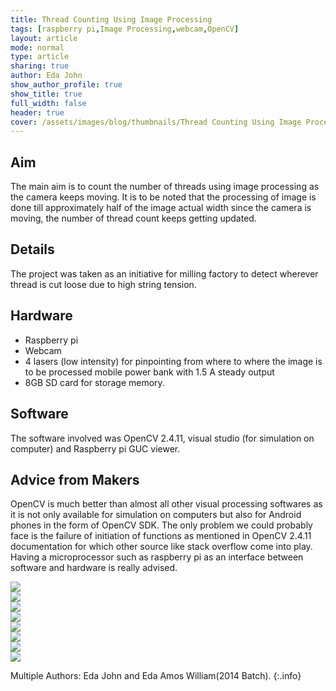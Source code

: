 ```yaml
---
title: Thread Counting Using Image Processing
tags: [raspberry pi,Image Processing,webcam,OpenCV]
layout: article
mode: normal
type: article
sharing: true
author: Eda John
show_author_profile: true
show_title: true
full_width: false
header: true
cover: /assets/images/blog/thumbnails/Thread Counting Using Image Processing.png
---
```


## Aim
The main aim is to count the number of threads using image processing as the camera keeps moving. It is to be noted that the processing of image is done till approximately half of the image actual width since the camera is moving, the number of thread count keeps getting updated.
<!--more-->
## Details
The project was taken as an initiative for milling factory to detect wherever thread is cut loose due to high string tension.

## Hardware
- Raspberry pi
- Webcam
- 4 lasers (low intensity) for pinpointing from where to where the image is to be processed  mobile power bank with 1.5 A steady output
- 8GB SD card for storage memory.

## Software
The software involved was OpenCV 2.4.11, visual studio (for simulation on computer) and Raspberry pi GUC viewer.

## Advice from Makers
OpenCV is much better than almost all other visual processing softwares as it is not only available for simulation on computers but also for Android phones in the form of OpenCV SDK. The only problem we could probably face is the failure of initiation of functions as mentioned in OpenCV 2.4.11 documentation for which other source like stack overflow come into play. Having a microprocessor such as raspberry pi as an interface between software and hardware is really advised.

<div class="swiper swiper-demo">
  <div class="swiper__wrapper">
    <div class="swiper__slide"><img class="image image" src="{{site.baseurl}}/assets/images/blog/Thread-Counting/1.png"/></div>
    <div class="swiper__slide"><img class="image image" src="{{site.baseurl}}/assets/images/blog/Thread-Counting/2.png"/></div>
    <div class="swiper__slide"><img class="image image" src="{{site.baseurl}}/assets/images/blog/Thread-Counting/3.png"/></div>
    <div class="swiper__slide"><img class="image image" src="{{site.baseurl}}/assets/images/blog/Thread-Counting/4.png"/></div>
    <div class="swiper__slide"><img class="image image" src="{{site.baseurl}}/assets/images/blog/Thread-Counting/5.png"/></div>
    <div class="swiper__slide"><img class="image image" src="{{site.baseurl}}/assets/images/blog/Thread-Counting/6.png"/></div>
    <div class="swiper__slide"><img class="image image" src="{{site.baseurl}}/assets/images/blog/Thread-Counting/8.png"/></div>
    <div class="swiper__slide"><img class="image image" src="{{site.baseurl}}/assets/images/blog/Thread-Counting/9.png"/></div>
  </div>
  <div class="swiper__button swiper__button--prev fas fa-chevron-left"></div>
  <div class="swiper__button swiper__button--next fas fa-chevron-right"></div>
</div>

<style>
.swiper-demo {
  height: auto;
}
</style>
<script>
{%- include scripts/lib/swiper.js -%}
var SOURCES = window.TEXT_VARIABLES.sources;
window.Lazyload.js(SOURCES.jquery, function() {
  $('.swiper-demo').swiper();
});
</script>

Multiple Authors: Eda John and Eda Amos William(2014 Batch).
{:.info}